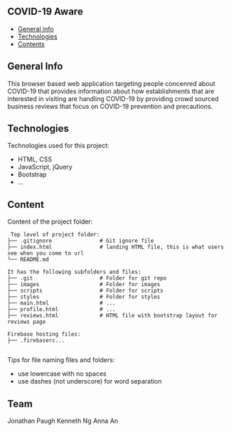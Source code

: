 ## COVID-19 Aware

* [General info](#general-info)
* [Technologies](#technologies)
* [Contents](#content)

## General Info
This browser based web application targeting people concenred about COVID-19 that provides information about how establishments that are interested in visiting are handling COVID-19 by providing crowd sourced business reviews that focus on COVID-19 prevention and precautions. 

## Technologies
Technologies used for this project:
* HTML, CSS
* JavaScript, jQuery
* Bootstrap
* ...

## Content
Content of the project folder:

```
 Top level of project folder:
├── .gitignore               # Git ignore file
├── index.html               # landing HTML file, this is what users see when you come to url
└── README.md

It has the following subfolders and files:
├── .git                     # Folder for git repo
├── images                   # Folder for images
├── scripts                  # Folder for scripts
├── styles                   # Folder for styles
├── main.html                # ...
├── profile.html             # ...
├── reviews.html             # HTML file with bootstrap layout for reviews page

Firebase hosting files:
├── .firebaserc...


```

Tips for file naming files and folders:
* use lowercase with no spaces
* use dashes (not underscore) for word separation

## Team
Jonathan Paugh
Kenneth Ng
Anna An
